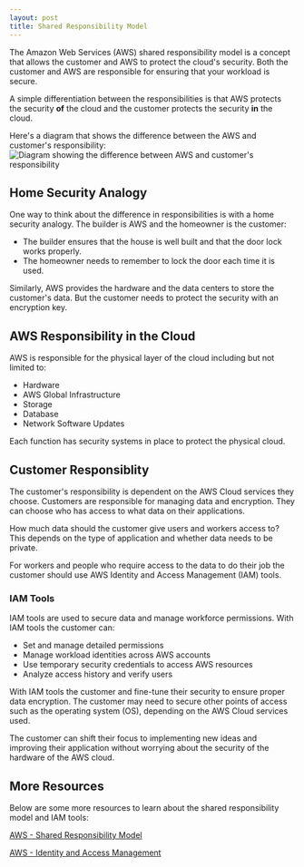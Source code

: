 ```yaml
---
layout: post
title: Shared Responsibility Model
---
```


The Amazon Web Services (AWS) shared responsibility model is a concept that allows the customer and AWS to protect the cloud's security. Both the customer and AWS are responsible for ensuring that your workload is secure. 

A simple differentiation between the responsibilities is that AWS protects the security **of** the cloud and the customer protects the security **in** the cloud.

Here's a diagram that shows the difference between the AWS and customer's responsibility:
![Diagram showing the difference between AWS and customer's responsibility](https://d1.awsstatic.com/onedam/marketing-channels/website/aws/en_US/product-categories/security-identity-compliance/compliance/approved/images/7a404923-5572-409c-b30e-6d44706bcd89.4ae6daa1c586799e6826be45e73950fc180a0e8c.jpeg)

## Home Security Analogy
One way to think about the difference in responsibilities is with a home security analogy.
The builder is AWS and the homeowner is the customer:
* The builder ensures that the house is well built and that the door lock works properly.
* The homeowner needs to remember to lock the door each time it is used.

Similarly, AWS provides the hardware and the data centers to store the customer's data.
But the customer needs to protect the security with an encryption key.

## AWS Responsibility in the Cloud
AWS is responsible for the physical layer of the cloud including but not limited to:
* Hardware
* AWS Global Infrastructure
* Storage
* Database
* Network Software Updates

Each function has security systems in place to protect the physical cloud.

## Customer Responsiblity
The customer's responsibility is dependent on the AWS Cloud services they choose. 
Customers are responsible for managing data and encryption. They can choose who has access to what data on their applications. 

How much data should the customer give users and workers access to? This depends on the type of application and whether data needs to be private. 

For workers and people who require access to the data to do their job the customer should use AWS Identity and Access Management (IAM) tools.

### IAM Tools
IAM tools are used to secure data and manage workforce permissions. 
With IAM tools the customer can:
* Set and manage detailed permissions
* Manage workload identities across AWS accounts
* Use temporary security credentials to access AWS resources
* Analyze access history and verify users

With IAM tools the customer and fine-tune their security to ensure proper data encryption. The customer may need to secure other points of access such as the operating system (OS), depending on the AWS Cloud services used. 

The customer can shift their focus to implementing new ideas and improving their application without worrying about the security of the hardware of the AWS cloud.

## More Resources
Below are some more resources to learn about the shared responsibility model and IAM tools:

[AWS - Shared Responsibility Model](https://aws.amazon.com/compliance/shared-responsibility-model/)

[AWS - Identity and Access Management](https://aws.amazon.com/iam/)
